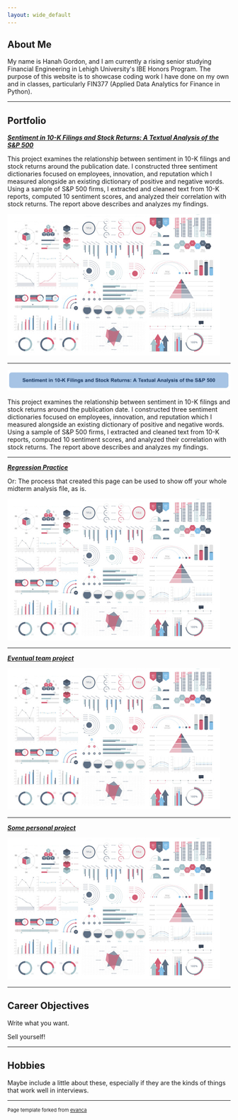 ```yaml
---
layout: wide_default
---  
```

## About Me


My name is Hanah Gordon, and I am currently a rising senior studying Financial Engineering in Lehigh University's IBE Honors Program. The purpose of this website is to showcase coding work I have done on my own and in classes, particularly FIN377 (Applied Data Analytics for Finance in Python).

<!-- Upload your own photo and change the path -->

<p style="text-align:center;">
<!--   <img class="img-circle" src="/images/Senior picture.jpg" width="50%"> -->
</p>

---

## Portfolio

<!-- You can link to other websites, PDFs in this repo, and other pages in this repo -->

_**[Sentiment in 10-K Filings and Stock Returns: A Textual Analysis of the S&P 500](report/report.md)**_

This project examines the relationship between sentiment in 10-K filings and stock returns around the publication date. I constructed three sentiment dictionaries focused on employees, innovation, and reputation which I measured alongside an existing dictionary of positive and negative words. Using a sample of S&P 500 firms, I extracted and cleaned text from 10-K reports, computed 10 sentiment scores, and analyzed their correlation with stock returns. The report above describes and analyzes my findings.

<img src="images/dummy_thumbnail.jpg?raw=true"/>

---
<a href="report/report.md">
  <img src="pics/midterm.png?raw=true" alt="10-Ks Project Thumbnail" />
</a>

<p>This project examines the relationship between sentiment in 10-K filings and stock returns around the publication date. I constructed three sentiment dictionaries focused on employees, innovation, and reputation which I measured alongside an existing dictionary of positive and negative words. Using a sample of S&P 500 firms, I extracted and cleaned text from 10-K reports, computed 10 sentiment scores, and analyzed their correlation with stock returns. The report above describes and analyzes my findings.
</p>


---

_**[Regression Practice](report/report.md)**_

Or: The process that created this page can be used to show off your whole midterm analysis file, as is.

<img src="images/dummy_thumbnail.jpg?raw=true"/>

---

_**[Eventual team project](https://donbowen.github.io/teamproject/)**_

<img src="images/dummy_thumbnail.jpg?raw=true"/>

---

_**[Some personal project](/pdf/sample_presentation.pdf)**_

<img src="images/dummy_thumbnail.jpg?raw=true"/>

---

## Career Objectives

Write what you want. 

Sell yourself!

---

## Hobbies

Maybe include a little about these, especially if they are the kinds of things that work well in interviews.

---
<p style="font-size:11px">Page template forked from <a href="https://github.com/evanca/quick-portfolio">evanca</a></p>
<!-- Remove above link if you don't want to attibute -->
